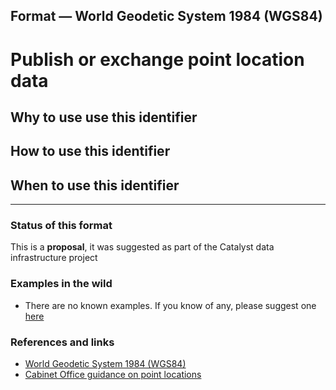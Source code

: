 ## Format — World Geodetic System 1984 (WGS84)

# Publish or exchange point location data

## Why to use use this identifier

## How to use this identifier


## When to use this identifier

---

### Status of this format

This is a **proposal**, it was suggested as part of the Catalyst data infrastructure project

### Examples in the wild

* There are no known examples. If you know of any, please suggest one [here](#)

### References and links

* [World Geodetic System 1984 (WGS84)](https://earth-info.nga.mil/GandG/update/index.php?dir=wgs84&action=wgs84)
* [Cabinet Office guidance on point locations](https://www.gov.uk/government/publications/open-standards-for-government/exchange-of-location-point)